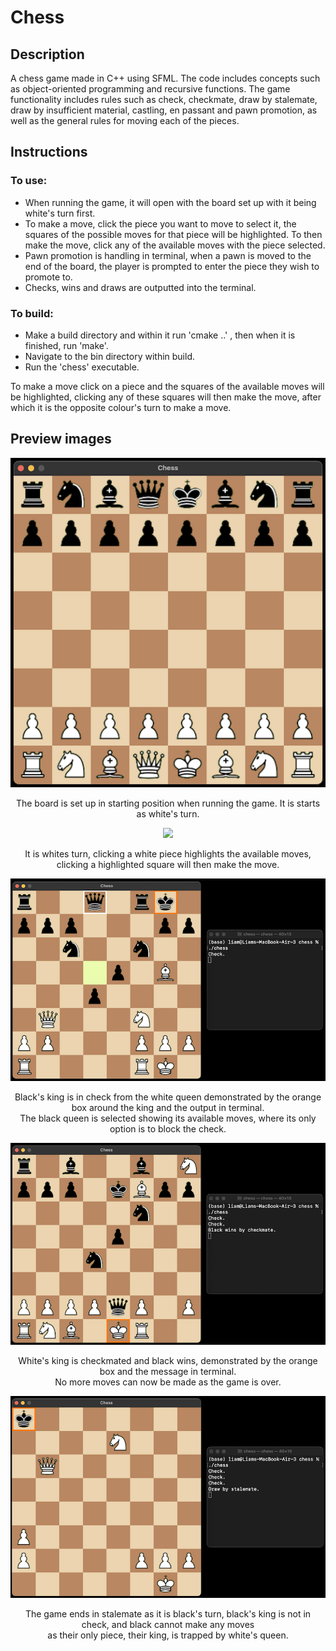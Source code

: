 # Chess

## Description
A chess game made in C++ using SFML. The code includes concepts such as object-oriented programming and recursive functions.
The game functionality includes rules such as check, checkmate, draw by stalemate, draw by insufficient material, castling, en passant and pawn promotion, as well as the general rules for moving each of the pieces.

## Instructions
### To use:
- When running the game, it will open with the board set up with it being white's turn first.
- To make a move, click the piece you want to move to select it, the squares of the possible moves for that piece will be highlighted. To then make the move, click any of the available moves with the piece selected.
- Pawn promotion is handling in terminal, when a pawn is moved to the end of the board, the player is prompted to enter the piece they wish to promote to. 
- Checks, wins and draws are outputted into the terminal.

### To build:
- Make a build directory and within it run 'cmake ..' , then when it is finished, run 'make'.
- Navigate to the bin directory within build.
- Run the 'chess' executable.




To make a move click on a piece and the squares of the available moves will be highlighted, clicking any of these squares will then make the move, after which it is the opposite colour's turn to make a move.

## Preview images
<div align="center">
  <img src="https://github.com/liamblaschka/image-repo/blob/main/Chess/start.png?raw=true">
  <p>The board is set up in starting position when running the game. It is starts as white's turn.</p>
  <img src="https://github.com/liamblaschka/image-repo/blob/Chess/select_piece.png?raw=true">
  <p>
    It is whites turn, clicking a white piece highlights the available moves,<br>
    clicking a highlighted square will then make the move.
  </p>
  <img src="https://github.com/liamblaschka/image-repo/blob/main/Chess/check.png?raw=true">
  <p>
    Black's king is in check from the white queen demonstrated by the orange box around the king and the output in terminal.<br>
    The black queen is selected showing its available moves, where its only option is to block the check.
  </p>
  <img src="https://github.com/liamblaschka/image-repo/blob/main/Chess/checkmate.png?raw=true">
  <p>
    White's king is checkmated and black wins, demonstrated by the orange box and the message in terminal.<br>
    No more moves can now be made as the game is over.
  </p>
  <img src="https://github.com/liamblaschka/image-repo/blob/main/Chess/stalemate.png?raw=true">
  <p>
    The game ends in stalemate as it is black's turn, black's king is not in check, and black cannot make any moves<br>
    as their only piece, their king, is trapped by white's queen.
  </p>
</div>


